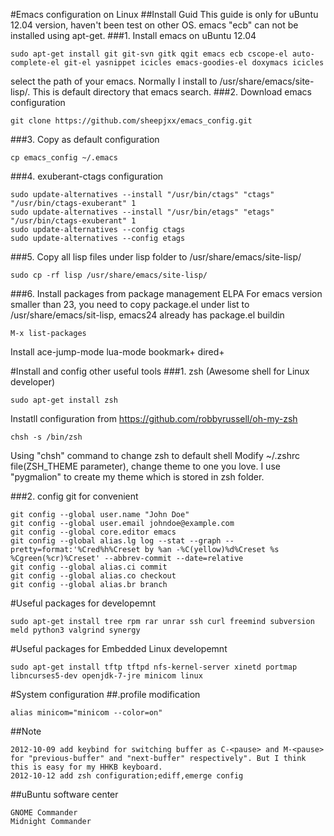 #Emacs configuration on Linux
##Install Guid
This guide is only for uBuntu 12.04 version, haven't been test on other OS. emacs "ecb" can not be installed using apt-get. 
###1. Install emacs on uBuntu 12.04
```
sudo apt-get install git git-svn gitk qgit emacs ecb cscope-el auto-complete-el git-el yasnippet icicles emacs-goodies-el doxymacs icicles
```

select the path of your emacs. Normally I install to /usr/share/emacs/site-lisp/. This is default directory that emacs search.
###2. Download emacs configuration
```
git clone https://github.com/sheepjxx/emacs_config.git
```
###3. Copy as default configuration
```
cp emacs_config ~/.emacs
```
###4. exuberant-ctags configuration
```
sudo update-alternatives --install "/usr/bin/ctags" "ctags" "/usr/bin/ctags-exuberant" 1
sudo update-alternatives --install "/usr/bin/etags" "etags" "/usr/bin/ctags-exuberant" 1 
sudo update-alternatives --config ctags
sudo update-alternatives --config etags
```
###5. Copy all lisp files under lisp folder to /usr/share/emacs/site-lisp/
```
sudo cp -rf lisp /usr/share/emacs/site-lisp/
```
###6. Install packages from package management ELPA
For emacs version smaller than 23, you need to copy package.el under list to /usr/share/emacs/sit-lisp, emacs24 already has package.el buildin
```
M-x list-packages
```
Install 
		ace-jump-mode 
		lua-mode
		bookmark+
        dired+

#Install and config other useful tools 
###1. zsh (Awesome shell for Linux developer)
```
sudo apt-get install zsh
```
Instatll configuration from https://github.com/robbyrussell/oh-my-zsh
```
chsh -s /bin/zsh
```
Using "chsh" command to change zsh to default shell
Modify ~/.zshrc file(ZSH_THEME parameter), change theme to one you love. I use "pygmalion" to create my theme which is stored in zsh folder.

###2. config git for convenient
```
git config --global user.name "John Doe"
git config --global user.email johndoe@example.com
git config --global core.editor emacs
git config --global alias.lg log --stat --graph --pretty=format:'%Cred%h%Creset by %an -%C(yellow)%d%Creset %s %Cgreen(%cr)%Creset' --abbrev-commit --date=relative
git config --global alias.ci commit
git config --global alias.co checkout
git config --global alias.br branch
```

#Useful packages for developemnt
```
sudo apt-get install tree rpm rar unrar ssh curl freemind subversion meld python3 valgrind synergy
```
#Useful packages for Embedded Linux developemnt
```
sudo apt-get install tftp tftpd nfs-kernel-server xinetd portmap libncurses5-dev openjdk-7-jre minicom linux      
```
#System configuration
##.profile modification
```
alias minicom="minicom --color=on"
```
##Note
```
2012-10-09 add keybind for switching buffer as C-<pause> and M-<pause> for "previous-buffer" and "next-buffer" respectively". But I think this is easy for my HHKB keyboard.
2012-10-12 add zsh configuration;ediff,emerge config
```

##uBuntu software center
```
GNOME Commander
Midnight Commander
```

